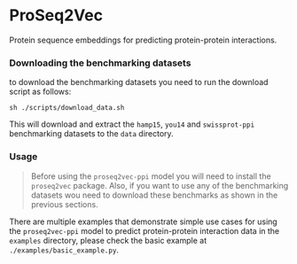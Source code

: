 # ProSeq2Vec
Protein sequence embeddings for predicting protein-protein interactions.


### Downloading the benchmarking datasets
to download the benchmarking datasets you need to run the download script as follows:
``` shell
sh ./scripts/download_data.sh
```

This will download and extract the `hamp15`, `you14` and `swissprot-ppi` benchmarking datasets to the `data` directory.


### Usage
> Before using the `proseq2vec-ppi` model you will need to install the `proseq2vec` package. Also, if you want to use 
any of the benchmarking datasets wou need to download these benchmarks as shown in the previous sections.

There are multiple examples that demonstrate simple use cases for using the `proseq2vec-ppi` model to predict 
protein-protein interaction data in the `examples` directory, please check the basic example at `./examples/basic_example.py`.